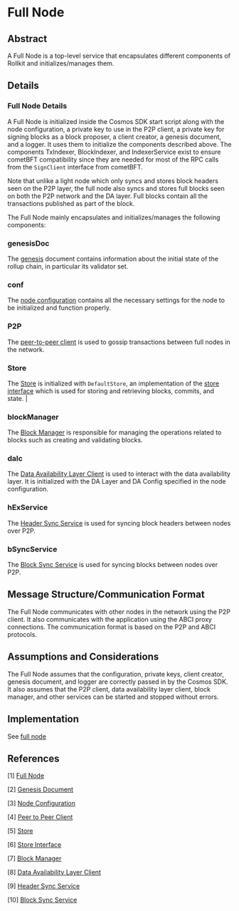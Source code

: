 # Full Node

## Abstract

A Full Node is a top-level service that encapsulates different components of Rollkit and initializes/manages them.

## Details

### Full Node Details

A Full Node is initialized inside the Cosmos SDK start script along with the node configuration, a private key to use in the P2P client, a private key for signing blocks as a block proposer, a client creator, a genesis document, and a logger. It uses them to initialize the components described above. The components TxIndexer, BlockIndexer, and IndexerService exist to ensure cometBFT compatibility since they are needed for most of the RPC calls from the `SignClient` interface from cometBFT.

Note that unlike a light node which only syncs and stores block headers seen on the P2P layer, the full node also syncs and stores full blocks seen on both the P2P network and the DA layer. Full blocks contain all the transactions published as part of the block.

The Full Node mainly encapsulates and initializes/manages the following components:

### genesisDoc

The [genesis] document contains information about the initial state of the rollup chain, in particular its validator set.

### conf

The [node configuration] contains all the necessary settings for the node to be initialized and function properly.

### P2P

The [peer-to-peer client] is used to gossip transactions between full nodes in the network.

### Store

The [Store] is initialized with `DefaultStore`, an implementation of the [store interface] which is used for storing and retrieving blocks, commits, and state. |

### blockManager

The [Block Manager] is responsible for managing the operations related to blocks such as creating and validating blocks.

### dalc

The [Data Availability Layer Client][dalc] is used to interact with the data availability layer. It is initialized with the DA Layer and DA Config specified in the node configuration.

### hExService

The [Header Sync Service] is used for syncing block headers between nodes over P2P.

### bSyncService

The [Block Sync Service] is used for syncing blocks between nodes over P2P.

## Message Structure/Communication Format

The Full Node communicates with other nodes in the network using the P2P client. It also communicates with the application using the ABCI proxy connections. The communication format is based on the P2P and ABCI protocols.

## Assumptions and Considerations

The Full Node assumes that the configuration, private keys, client creator, genesis document, and logger are correctly passed in by the Cosmos SDK. It also assumes that the P2P client, data availability layer client, block manager, and other services can be started and stopped without errors.

## Implementation

See [full node]

## References

[1] [Full Node][full node]

[2] [Genesis Document][genesis]

[3] [Node Configuration][node configuration]

[4] [Peer to Peer Client][peer-to-peer client]

[5] [Store][Store]

[6] [Store Interface][store interface]

[7] [Block Manager][block manager]

[8] [Data Availability Layer Client][dalc]

[9] [Header Sync Service][Header Sync Service]

[10] [Block Sync Service][Block Sync Service]

[full node]: https://github.com/rollkit/rollkit/blob/main/node/full.go
[genesis]: https://github.com/cometbft/cometbft/blob/main/spec/core/genesis.md
[node configuration]: https://github.com/rollkit/rollkit/blob/main/pkg/config/config.go
[peer-to-peer client]: https://github.com/rollkit/rollkit/blob/main/pkg/p2p/client.go
[Store]: https://github.com/rollkit/rollkit/blob/main/pkg/store/store.go
[store interface]: https://github.com/rollkit/rollkit/blob/main/pkg/store/types.go
[Block Manager]: https://github.com/rollkit/rollkit/blob/main/block/manager.go
[dalc]: https://github.com/rollkit/rollkit/blob/main/da/da.go
[Header Sync Service]: https://github.com/rollkit/rollkit/blob/main/pkg/sync/sync_service.go
[Block Sync Service]: https://github.com/rollkit/rollkit/blob/main/pkg/sync/sync_service.go
